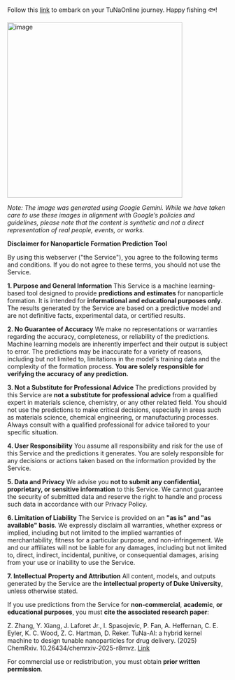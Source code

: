 Follow this [link](https://colab.research.google.com/drive/1N6HIPZ5dDDDnTXMTwGPbjkceb3q_TJ8t?usp=sharing) to embark on your TuNaOnline journey. Happy fishing 🐟!

<img width="400" height="400" alt="image" src="https://github.com/user-attachments/assets/27b880b8-5e76-447a-b1b2-5ba5ef221152" />

_Note: The image was generated using Google Gemini. While we have taken care to use these images in alignment with Google’s policies and guidelines, please note that the content is synthetic and not a direct representation of real people, events, or works._




**Disclaimer for Nanoparticle Formation Prediction Tool**

By using this webserver ("the Service"), you agree to the following terms and conditions. If you do not agree to these terms, you should not use the Service.

**1. Purpose and General Information**
This Service is a machine learning-based tool designed to provide **predictions and estimates** for nanoparticle formation. It is intended for **informational and educational purposes only**. The results generated by the Service are based on a predictive model and are not definitive facts, experimental data, or certified results.

**2. No Guarantee of Accuracy**
We make no representations or warranties regarding the accuracy, completeness, or reliability of the predictions. Machine learning models are inherently imperfect and their output is subject to error. The predictions may be inaccurate for a variety of reasons, including but not limited to, limitations in the model's training data and the complexity of the formation process. **You are solely responsible for verifying the accuracy of any prediction.**

**3. Not a Substitute for Professional Advice**
The predictions provided by this Service are **not a substitute for professional advice** from a qualified expert in materials science, chemistry, or any other related field. You should not use the predictions to make critical decisions, especially in areas such as materials science, chemical engineering, or manufacturing processes. Always consult with a qualified professional for advice tailored to your specific situation.

**4. User Responsibility**
You assume all responsibility and risk for the use of this Service and the predictions it generates. You are solely responsible for any decisions or actions taken based on the information provided by the Service.

**5. Data and Privacy**
We advise you **not to submit any confidential, proprietary, or sensitive information** to this Service. We cannot guarantee the security of submitted data and reserve the right to handle and process such data in accordance with our Privacy Policy.

**6. Limitation of Liability**
The Service is provided on an **"as is" and "as available" basis**. We expressly disclaim all warranties, whether express or implied, including but not limited to the implied warranties of merchantability, fitness for a particular purpose, and non-infringement. We and our affiliates will not be liable for any damages, including but not limited to, direct, indirect, incidental, punitive, or consequential damages, arising from your use or inability to use the Service.

**7. Intellectual Property and Attribution**
All content, models, and outputs generated by the Service are the **intellectual property of Duke University**, unless otherwise stated.

If you use predictions from the Service for **non-commercial**, **academic**, **or educational purposes**, you must **cite the associated research paper**:

Z. Zhang, Y. Xiang, J. Laforet Jr., I. Spasojevic, P. Fan, A. Heffernan, C. E. Eyler, K. C. Wood, Z. C. Hartman, D. Reker. TuNa-AI: a hybrid kernel machine to design tunable nanoparticles for drug delivery. (2025) ChemRxiv. 10.26434/chemrxiv-2025-r8mvz. [Link](https://chemrxiv.org/engage/chemrxiv/article-details/67d47d486dde43c908cd8408)

For commercial use or redistribution, you must obtain **prior written permission**.
